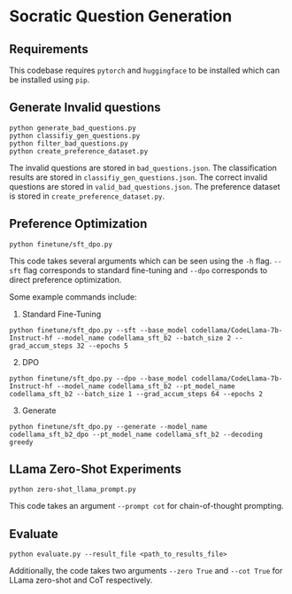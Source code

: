 # Socratic Question Generation

## Requirements 

This codebase requires ```pytorch``` and ```huggingface``` to be installed which can be installed using ```pip```.

## Generate Invalid questions

```
python generate_bad_questions.py
python classifiy_gen_questions.py
python filter_bad_questions.py
python create_preference_dataset.py
```

The invalid questions are stored in ```bad_questions.json```. The classification results are stored in ```classifiy_gen_questions.json```. The correct invalid questions are stored in ```valid_bad_questions.json```. The preference dataset is stored in ```create_preference_dataset.py```.

## Preference Optimization 

```
python finetune/sft_dpo.py
```

This code takes several arguments which can be seen using the ```-h``` flag. ```--sft``` flag corresponds to standard fine-tuning and ```--dpo``` corresponds to direct preference optimization.

Some example commands include: 

1. Standard Fine-Tuning 

```
python finetune/sft_dpo.py --sft --base_model codellama/CodeLlama-7b-Instruct-hf --model_name codellama_sft_b2 --batch_size 2 --grad_accum_steps 32 --epochs 5
```

2. DPO
```
python finetune/sft_dpo.py --dpo --base_model codellama/CodeLlama-7b-Instruct-hf --model_name codellama_sft_b2 --pt_model_name codellama_sft_b2 --batch_size 1 --grad_accum_steps 64 --epochs 2
```

3. Generate 
```
python finetune/sft_dpo.py --generate --model_name codellama_sft_b2_dpo --pt_model_name codellama_sft_b2 --decoding greedy
```

## LLama Zero-Shot Experiments 

```
python zero-shot_llama_prompt.py 
```

This code takes an argument ```--prompt cot``` for chain-of-thought prompting.

## Evaluate 

```
python evaluate.py --result_file <path_to_results_file>
```

Additionally, the code takes two arguments ```--zero True``` and ```--cot True``` for LLama zero-shot and CoT respectively. 